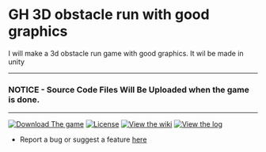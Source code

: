 # GH 3D obstacle run with good graphics
I will make a 3d obstacle run game with good graphics. It wil be made in unity
***
### NOTICE - Source Code Files Will Be Uploaded when the game is done.
***
[![Download The game](https://badgen.net/badge/Download/Download/?color=blue&icon=windows&label)](https://github.com/rcaudillo/GH-3d-platformer/releases)
[![License](https://badgen.net/badge/license/MIT/cyan)](https://github.com/rcaudillo/GH-3d-platformer/blob/main/LICENSE)
[![View the wiki](https://badgen.net/badge/View%20The/WIKI/orange)](https://github.com/rcaudillo/GH-3d-platformer/wiki)
[![View the log](https://badgen.net/badge/View%20The/LOG/orange)](https://github.com/rcaudillo/GH-3d-platformer/projects/1)
* Report a bug or suggest a feature [here](https://github.com/rcaudillo/GH-3d-platformer/issues)

